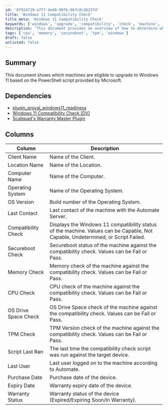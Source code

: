 ```yaml
---
id: '8f914719-a7f7-4ed8-99fb-667c8c26237d'
title: 'Windows 11 Compatibility Check'
title_meta: 'Windows 11 Compatibility Check'
keywords: ['windows', 'upgrade', 'compatibility', 'check', 'machine', 'status', 'client', 'location']
description: 'This document provides an overview of how to determine which machines are eligible for an upgrade to Windows 11 using a PowerShell script. It details dependencies, the columns of data returned, and the significance of each column in assessing compatibility.'
tags: ['cpu', 'memory', 'secureboot', 'tpm', 'windows']
draft: false
unlisted: false
---
```


## Summary

This document shows which machines are eligible to upgrade to Windows 11 based on the PowerShell script provided by Microsoft.

## Dependencies

- [plugin_proval_windows11_readiness](<../tables/plugin_proval_windows11_readiness.md>)
- [Windows 11 Compatibility Check [DV]](<../scripts/Windows - Check Windows 11 Compatibility.md>)
- [Scalepad's Warranty Master Plugin](https://help.scalepad.com/en/articles/5899906-connectwise-automate-integration-instructions)

## Columns

| Column                     | Description                                                                                         |
|----------------------------|-----------------------------------------------------------------------------------------------------|
| Client Name                | Name of the Client.                                                                                |
| Location Name              | Name of the Location.                                                                               |
| Computer Name              | Name of the Computer.                                                                               |
| Operating System           | Name of the Operating System.                                                                        |
| OS Version                 | Build number of the Operating System.                                                               |
| Last Contact               | Last contact of the machine with the Automate Server.                                              |
| Compatibility Check        | Displays the Windows 11 compatibility status of the machine. Values can be Capable, Not Capable, Undetermined, or Script Failed. |
| Secureboot Check           | Secureboot status of the machine against the compatibility check. Values can be Fail or Pass.      |
| Memory Check               | Memory check of the machine against the compatibility check. Values can be Fail or Pass.           |
| CPU Check                  | CPU check of the machine against the compatibility check. Values can be Fail or Pass.              |
| OS Drive Space Check       | OS Drive Space check of the machine against the compatibility check. Values can be Fail or Pass.   |
| TPM Check                  | TPM Version check of the machine against the compatibility check. Values can be Fail or Pass.      |
| Script Last Ran            | The last time the compatibility check script was run against the target device.                    |
| Last User                  | Last user logged on to the machine according to Automate.                                          |
| Purchase Date              | Purchase date of the device.                                                                        |
| Expiry Date                | Warranty expiry date of the device.                                                                 |
| Warranty Status            | Warranty status of the device (Expired/Expiring Soon/In Warranty).                                 |


